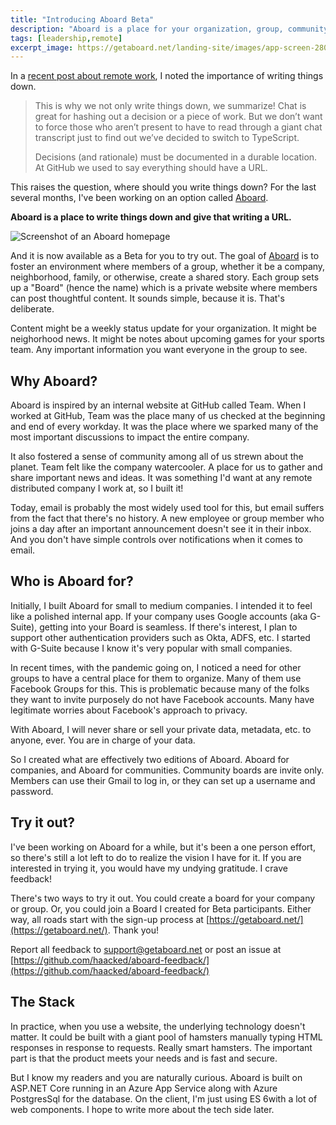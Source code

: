 ```yaml
---
title: "Introducing Aboard Beta"
description: "Aboard is a place for your organization, group, community to share information and ideas with thoughtful long form posts."
tags: [leadership,remote]
excerpt_image: https://getaboard.net/landing-site/images/app-screen-2800.png
---
```


In a [recent post about remote work](https://haacked.com/archive/2020/03/05/how-to-lead-from-home/#write-things-down), I noted the importance of writing things down.

> This is why we not only write things down, we summarize! Chat is great for hashing out a decision or a piece of work. But we don’t want to force those who aren’t present to have to read through a giant chat transcript just to find out we’ve decided to switch to TypeScript.
>
> Decisions (and rationale) must be documented in a durable location. At GitHub we used to say everything should have a URL.

This raises the question, where should you write things down? For the last several months, I've been working on an option called [Aboard](https://getaboard.net/).

__Aboard is a place to write things down and give that writing a URL.__

![Screenshot of an Aboard homepage](https://getaboard.net/landing-site/images/app-screen-2800.png)

And it is now available as a Beta for you to try out. The goal of [Aboard](https://getaboard.net/) is to foster an environment where members of a group, whether it be a company, neighborhood, family, or otherwise, create a shared story. Each group sets up a "Board" (hence the name) which is a private website where members can post thoughtful content. It sounds simple, because it is. That's deliberate.

Content might be a weekly status update for your organization. It might be neighorhood news. It might be notes about upcoming games for your sports team. Any important information you want everyone in the group to see.

## Why Aboard?

Aboard is inspired by an internal website at GitHub called Team. When I worked at GitHub, Team was the place many of us checked at the beginning and end of every workday. It was the place where we sparked many of the most important discussions to impact the entire company.

It also fostered a sense of community among all of us strewn about the planet. Team felt like the company watercooler. A place for us to gather and share important news and ideas. It was something I'd want at any remote distributed company I work at, so I built it!

Today, email is probably the most widely used tool for this, but email suffers from the fact that there's no history. A new employee or group member who joins a day after an important announcement doesn't see it in their inbox. And you don't have simple controls over notifications when it comes to email.

## Who is Aboard for?

Initially, I built Aboard for small to medium companies. I intended it to feel like a polished internal app. If your company uses Google accounts (aka G-Suite), getting into your Board is seamless. If there's interest, I plan to support other authentication providers such as Okta, ADFS, etc. I started with G-Suite because I know it's very popular with small companies.

In recent times, with the pandemic going on, I noticed a need for other groups to have a central place for them to organize. Many of them use Facebook Groups for this. This is problematic because many of the folks they want to invite purposely do not have Facebook accounts. Many have legitimate worries about Facebook's approach to privacy.

With Aboard, I will never share or sell your private data, metadata, etc. to anyone, ever. You are in charge of your data.

So I created what are effectively two editions of Aboard. Aboard for companies, and Aboard for communities. Community boards are invite only. Members can use their Gmail to log in, or they can set up a username and password.

## Try it out?

I've been working on Aboard for a while, but it's been a one person effort, so there's still a lot left to do to realize the vision I have for it. If you are interested in trying it, you would have my undying gratitude. I crave feedback!

There's two ways to try it out. You could create a board for your company or group. Or, you could join a Board I created for Beta participants. Either way, all roads start with the sign-up process at [https://getaboard.net/](https://getaboard.net/). Thank you!

Report all feedback to support@getaboard.net or post an issue at [https://github.com/haacked/aboard-feedback/](https://github.com/haacked/aboard-feedback/)

## The Stack

In practice, when you use a website, the underlying technology doesn't matter. It could be built with a giant pool of hamsters manually typing HTML responses in response to requests. Really smart hamsters. The important part is that the product meets your needs and is fast and secure.

But I know my readers and you are naturally curious. Aboard is built on ASP.NET Core running in an Azure App Service along with Azure PostgresSql for the database. On the client, I'm just using ES 6with a lot of web components. I hope to write more about the tech side later.

